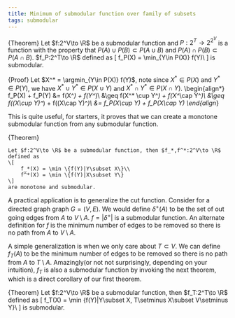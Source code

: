 ```yaml
---
title: Minimum of submodular function over family of subsets
tags: submodular
---
```


{Theorem}
	Let $f:2^V\to \R$ be a submodular function and $P:2^T\to 2^{2^V}$ is a function with the property that $P(A)\cup P(B)\subset P(A\cup B)$ and $P(A)\cap P(B)\subset P(A\cap B)$. $f_P:2^T\to \R$ defined as 
	\[
		f_P(X) = \min_{Y\in P(X)} f(Y)\\
	\]
	is submodular. 

{Proof}
	Let $X^* = \argmin_{Y\in P(X)} f(Y)$,
	note since $X^*\in P(X)$ and $Y^*\in P(Y)$, we have $X^*\cup Y^* \in P(X\cup Y)$ and $X^*\cap Y^* \in P(X\cap Y)$.
	\begin{align*}
	f_P(X) + f_P(Y) &= f(X^*) + f(Y^*)\\
	                &\geq f(X^* \cup Y^*) + f(X^*\cap Y^*)\\
	                &\geq f((X\cup Y)^*) + f((X\cap Y)^*)\\
	                &= f_P(X\cup Y) + f_P(X\cap Y)
	\end{align*}

This is quite useful, for starters, it proves that we can create a monotone submodular function from any submodular function.

{Theorem}
	
	Let $f:2^V\to \R$ be a submodular function, then $f_*,f^*:2^V\to \R$ defined as 
	\[
		f_*(X) = \min \{f(Y)|Y\subset X\}\\
		f^*(X) = \min \{f(Y)|X\subset Y\}
	\] 
	are monotone and submodular.

A practical application is to generalize the cut function. Consider for a directed graph graph $G=(V,E)$. We would define $\delta^+(A)$ to be the set of out going edges from $A$ to $V\setminus A$. $f=|\delta^+|$ is a submodular function. An alternate definition for $f$ is the minimum number of edges to be removed so there is no path from $A$ to $V\setminus A$.

A simple generalization is when we only care about $T\subset V$. We can define $f_T(A)$ to be the minimum number of edges to be removed so there is no path from $A$ to $T\setminus A$. Amazingly(or not not surprisingly, depending on your intuition), $f_T$ is also a submodular function by invoking the next theorem, which is a direct corollary of our first theorem.

{Theorem}
	Let $f:2^V\to \R$ be a submodular function, then $f_T:2^T\to \R$ defined as 
	\[
		f_T(X) = \min \{f(Y)|Y\subset X, T\setminus X\subset V\setminus Y\}\\
	\] 
	is submodular.